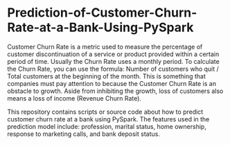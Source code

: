# Prediction-of-Customer-Churn-Rate-at-a-Bank-Using-PySpark

Customer Churn Rate is a metric used to measure the percentage of customer discontinuation of a service or product provided within a certain period of time. Usually the Churn Rate uses a monthly period. To calculate the Churn Rate, you can use the formula: Number of customers who quit / Total customers at the beginning of the month. This is something that companies must pay attention to because the Customer Churn Rate is an obstacle to growth. Aside from inhibiting the growth, loss of customers also means a loss of income (Revenue Churn Rate).

This repository contains scripts or source code about how to predict customer churn rate at a bank using PySpark. The features used in the prediction model include: profession, marital status, home ownership, response to marketing calls, and bank deposit status.
